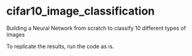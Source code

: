 # cifar10_image_classification
Building a Neural Network from scratch to classify 10 different types of images

To replicate the results, run the code as is.
